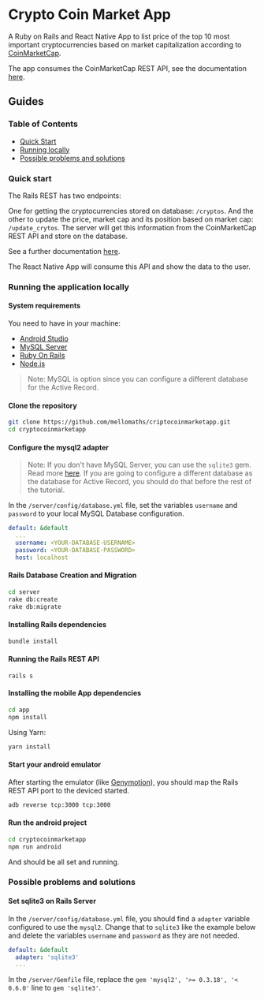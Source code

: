 # Crypto Coin Market App

A Ruby on Rails and React Native App to list price of the top 10 most important cryptocurrencies based on market capitalization according to [CoinMarketCap](https://coinmarketcap.com/pt-br/).

The app consumes the CoinMarketCap REST API, see the documentation [here](https://coinmarketcap.com/api/documentation/v1/#).

## Guides

### Table of Contents

- [Quick Start](#quick-start)
- [Running locally](#running-the-application-locally)
- [Possible problems and solutions](#possible-problems-and-solutions)

### Quick start

The Rails REST has two endpoints:

One for getting the cryptocurrencies stored on database: `/cryptos`.
And the other to update the price, market cap and its position based on market cap: `/update_crytos`. The server will get this information from the CoinMarketCap REST API and store on the database.

See a further documentation [here](https://github.com/mellomaths/cryptocoinmarketapp/blob/master/docs/restapi.md).

The React Native App will consume this API and show the data to the user.

### Running the application locally

#### System requirements

You need to have in your machine:
- [Android Studio](https://developer.android.com/studio)
- [MySQL Server](https://www.mysql.com/)
- [Ruby On Rails](http://railsinstaller.org/)
- [Node.js](https://nodejs.org/)

> Note: MySQL is option since you can configure a different database for the Active Record.

#### Clone the repository

```bash
git clone https://github.com/mellomaths/criptocoinmarketapp.git
cd cryptocoinmarketapp
```

#### Configure the mysql2 adapter

> Note: If you don't have MySQL Server, you can use the `sqlite3` gem. Read more [here](#set-sqlite3-on-rails-server). If you are going to configure a different database as the database for Active Record, you should do that before the rest of the tutorial.

In the `/server/config/database.yml` file, set the variables `username` and `password` to your local MySQL Database configuration.

```yml
default: &default
  ...
  username: <YOUR-DATABASE-USERNAME>
  password: <YOUR-DATABASE-PASSWORD>
  host: localhost
```

#### Rails Database Creation and Migration

```bash
cd server
rake db:create
rake db:migrate
```

#### Installing Rails dependencies

```bash
bundle install
```


#### Running the Rails REST API

```
rails s
```

#### Installing the mobile App dependencies

```bash
cd app
npm install
```

Using Yarn:
```bash
yarn install
```


#### Start your android emulator

After starting the emulator (like [Genymotion](https://www.genymotion.com/)), you should map the Rails REST API port to the deviced started.

```bash
adb reverse tcp:3000 tcp:3000
```

#### Run the android project

```bash
cd cryptocoinmarketapp
npm run android
```

And should be all set and running.

### Possible problems and solutions

#### Set sqlite3 on Rails Server

In the `/server/config/database.yml` file, you should find a `adapter` variable configured to use the `mysql2`. Change that to `sqlite3` like the example below and delete the variables `username` and `password` as they are not needed.

```yml
default: &default
  adapter: 'sqlite3'
  ...
```

In the `/server/Gemfile` file, replace the `gem 'mysql2', '>= 0.3.18', '< 0.6.0'` line to `gem 'sqlite3'`.
